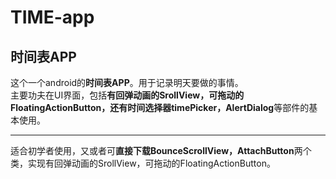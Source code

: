 # TIME-app
## 时间表APP<Br/>
这个一个android的**时间表APP**。用于记录明天要做的事情。 <Br/>
主要功夫在UI界面，包括**有回弹动画的SrollView，可拖动的FloatingActionButton，还有时间选择器timePicker，AlertDialog**等部件的基本使用。<Br/>
****
适合初学者使用，又或者可**直接下载BounceScrollView，AttachButton**两个类，实现有回弹动画的SrollView，可拖动的FloatingActionButton。
